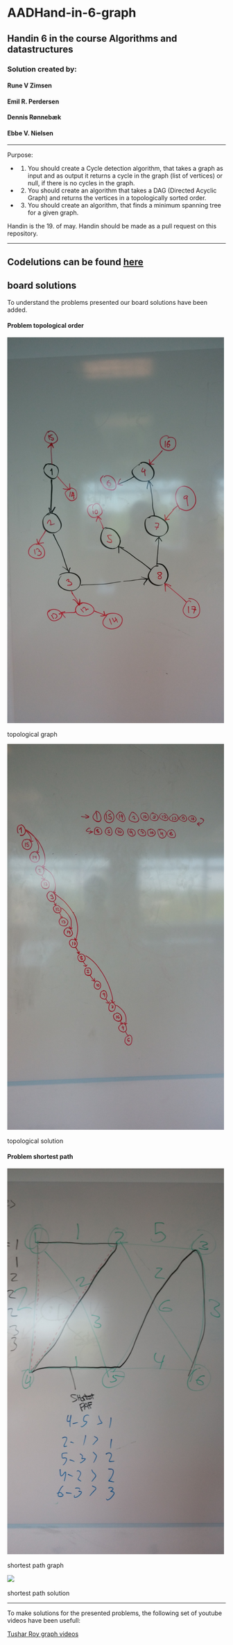 # AADHand-in-6-graph
## Handin 6 in the course Algorithms and datastructures

### Solution created by:

#### Rune V Zimsen
#### Emil R. Perdersen
#### Dennis Rønnebæk
#### Ebbe V. Nielsen
_____________________
Purpose:
- 1. You should create a Cycle detection algorithm, that takes a graph as input and as output it returns a cycle in the graph (list of vertices) or null, if there is no cycles in the graph.

- 2. You should create an algorithm that takes a DAG (Directed Acyclic Graph) and returns the vertices in a topologically sorted order.

- 3. You should create an algorithm, that finds a minimum spanning tree for a given graph.

Handin is the 19. of may. Handin should be made as a pull request on this repository.
___________________________________________________________________________________
## Codelutions can be found [here](https://github.com/ruvazi/AADHand-in-6-graph/tree/master/src/main/java/main)

## board solutions
To understand the problems presented our board solutions have been added.

#### Problem topological order

<img src="topological%20order.jpg" width="500"> 

topological graph

<img src="topological%20order2.jpg" width="500"> 

topological solution


#### Problem shortest path
<img src="shortest%20path.jpg" width="500">

shortest path graph

<img src="shortest%20path.jpg2" width="500">

shortest path solution

___________________________________________________________________________________

To make solutions for the presented problems, the following set of youtube videos have been usefull:

[Tushar Roy graph videos](https://www.youtube.com/playlist?list=PLrmLmBdmIlpu2f2g8ltqaaCZiq6GJvl1j)

